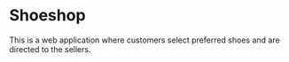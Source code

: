 # Shoeshop
This is a web application where customers select preferred shoes and are directed to the sellers.
